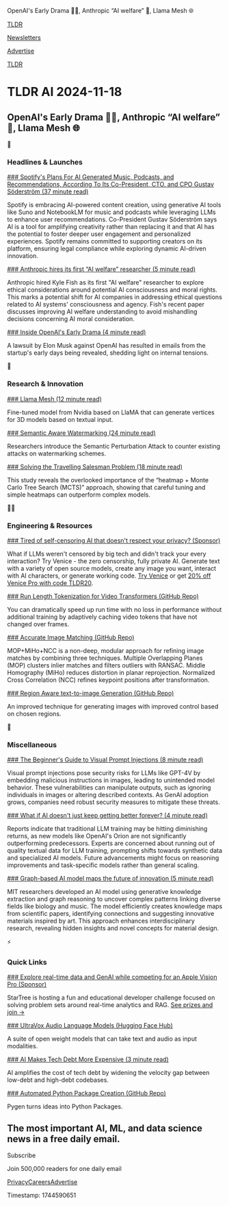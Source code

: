 OpenAI's Early Drama 😮‍💨, Anthropic “AI welfare” 🤖, Llama Mesh 🌐

[TLDR](/)

[Newsletters](/newsletters)

[Advertise](https://advertise.tldr.tech/)

[TLDR](/)

# TLDR AI 2024-11-18

## OpenAI's Early Drama 😮‍💨, Anthropic “AI welfare” 🤖, Llama Mesh 🌐

🚀

### Headlines & Launches

[### Spotify's Plans For AI Generated Music, Podcasts, and Recommendations, According To Its Co-President, CTO, and CPO Gustav Söderström (37 minute read)](https://www.bigtechnology.com/p/spotifys-plans-for-ai-generated-music?utm_source=tldrai)

Spotify is embracing AI-powered content creation, using generative AI tools like Suno and NotebookLM for music and podcasts while leveraging LLMs to enhance user recommendations. Co-President Gustav Söderström says AI is a tool for amplifying creativity rather than replacing it and that AI has the potential to foster deeper user engagement and personalized experiences. Spotify remains committed to supporting creators on its platform, ensuring legal compliance while exploring dynamic AI-driven innovation.

[### Anthropic hires its first “AI welfare” researcher (5 minute read)](https://arstechnica.com/ai/2024/11/anthropic-hires-its-first-ai-welfare-researcher/?utm_source=tldrai)

Anthropic hired Kyle Fish as its first "AI welfare" researcher to explore ethical considerations around potential AI consciousness and moral rights. This marks a potential shift for AI companies in addressing ethical questions related to AI systems' consciousness and agency. Fish's recent paper discusses improving AI welfare understanding to avoid mishandling decisions concerning AI moral consideration.

[### Inside OpenAI's Early Drama (4 minute read)](https://techcrunch.com/2024/11/15/openais-tumultuous-early-years-revealed-in-emails-from-musk-altman-and-others/?utm_source=tldrai)

A lawsuit by Elon Musk against OpenAI has resulted in emails from the startup's early days being revealed, shedding light on internal tensions.

🧠

### Research & Innovation

[### Llama Mesh (12 minute read)](https://research.nvidia.com/labs/toronto-ai/LLaMA-Mesh/?utm_source=tldrai)

Fine-tuned model from Nvidia based on LlaMA that can generate vertices for 3D models based on textual input.

[### Semantic Aware Watermarking (24 minute read)](https://arxiv.org/abs/2411.09359v1?utm_source=tldrai)

Researchers introduce the Semantic Perturbation Attack to counter existing attacks on watermarking schemes.

[### Solving the Travelling Salesman Problem (18 minute read)](https://arxiv.org/abs/2411.09238v1?utm_source=tldrai)

This study reveals the overlooked importance of the “heatmap + Monte Carlo Tree Search (MCTS)” approach, showing that careful tuning and simple heatmaps can outperform complex models.

👨‍💻

### Engineering & Resources

[### Tired of self-censoring AI that doesn't respect your privacy? (Sponsor)](https://venice.ai/?utm_source=TLDRAI&amp;utm_medium=Newsletter&amp;utm_campaign=Secondary_placement_20percentoff_&amp;utm_term=Nov1424)

What if LLMs weren't censored by big tech and didn't track your every interaction? Try Venice - the zero censorship, fully private AI. Generate text with a variety of open source models, create any image you want, interact with AI characters, or generate working code. [Try Venice](https://venice.ai/?utm_source=TLDRAI&utm_medium=Newsletter&utm_campaign=Secondary_placement_20percentoff_&utm_term=Nov1424) or get [20% off Venice Pro with code TLDR20](https://venice.ai/?utm_source=TLDRAI&utm_medium=Newsletter&utm_campaign=Secondary_placement_20percentoff_&utm_term=Nov1424).

[### Run Length Tokenization for Video Transformers (GitHub Repo)](https://github.com/rccchoudhury/rlt?utm_source=tldrai)

You can dramatically speed up run time with no loss in performance without additional training by adaptively caching video tokens that have not changed over frames.

[### Accurate Image Matching (GitHub Repo)](https://github.com/fb82/miho?utm_source=tldrai)

MOP+MiHo+NCC is a non-deep, modular approach for refining image matches by combining three techniques. Multiple Overlapping Planes (MOP) clusters inlier matches and filters outliers with RANSAC. Middle Homography (MiHo) reduces distortion in planar reprojection. Normalized Cross Correlation (NCC) refines keypoint positions after transformation.

[### Region Aware text-to-image Generation (GitHub Repo)](https://github.com/NJU-PCALab/RAG-Diffusion?utm_source=tldrai)

An improved technique for generating images with improved control based on chosen regions.

🎁

### Miscellaneous

[### The Beginner's Guide to Visual Prompt Injections (8 minute read)](https://www.lakera.ai/blog/visual-prompt-injections?utm_source=tldrai)

Visual prompt injections pose security risks for LLMs like GPT-4V by embedding malicious instructions in images, leading to unintended model behavior. These vulnerabilities can manipulate outputs, such as ignoring individuals in images or altering described contexts. As GenAI adoption grows, companies need robust security measures to mitigate these threats.

[### What if AI doesn't just keep getting better forever? (4 minute read)](https://arstechnica.com/ai/2024/11/what-if-ai-doesnt-just-keep-getting-better-forever/?utm_source=tldrai)

Reports indicate that traditional LLM training may be hitting diminishing returns, as new models like OpenAI's Orion are not significantly outperforming predecessors. Experts are concerned about running out of quality textual data for LLM training, prompting shifts towards synthetic data and specialized AI models. Future advancements might focus on reasoning improvements and task-specific models rather than general scaling.

[### Graph-based AI model maps the future of innovation (5 minute read)](https://news.mit.edu/2024/graph-based-ai-model-maps-future-innovation-1112?utm_source=tldrai)

MIT researchers developed an AI model using generative knowledge extraction and graph reasoning to uncover complex patterns linking diverse fields like biology and music. The model efficiently creates knowledge maps from scientific papers, identifying connections and suggesting innovative materials inspired by art. This approach enhances interdisciplinary research, revealing hidden insights and novel concepts for material design.

⚡️

### Quick Links

[### Explore real-time data and GenAI while competing for an Apple Vision Pro (Sponsor)](https://startree.ai/startree-mission-impossible?utm_source=external&amp;utm_medium=email&amp;utm_campaign=tldr)

StarTree is hosting a fun and educational developer challenge focused on solving problem sets around real-time analytics and RAG. [See prizes and join →](https://startree.ai/startree-mission-impossible?utm_source=external&utm_medium=email&utm_campaign=tldr)

[### UltraVox Audio Language Models (Hugging Face Hub)](https://huggingface.co/collections/reach-vb/ultravox-audio-language-model-release-67373b602af0a52b2a88ae71?utm_source=tldrai)

A suite of open weight models that can take text and audio as input modalities.

[### AI Makes Tech Debt More Expensive (3 minute read)](https://www.gauge.sh/blog/ai-makes-tech-debt-more-expensive?utm_source=tldrai)

AI amplifies the cost of tech debt by widening the velocity gap between low-debt and high-debt codebases.

[### Automated Python Package Creation (GitHub Repo)](https://github.com/GitsSaikat/Pygen?utm_source=tldrai)

Pygen turns ideas into Python Packages.

## The most important AI, ML, and data science news in a free daily email.

Subscribe

Join 500,000 readers for one daily email

[Privacy](/privacy)[Careers](https://jobs.ashbyhq.com/tldr.tech)[Advertise](/ai/advertise)

Timestamp: 1744590651